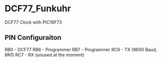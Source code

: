 # DCF77_Funkuhr
 DCF77 Clock with PIC16F73

## PIN Configuraiton
RB0 - DCF77
RB6 - Programmer
RB7 - Programmer
RC6 - TX (9600 Baud, 8N1)
RC7 - RX (unused at the moment)